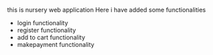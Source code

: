 this is nursery web application
Here i have added some functionalities
- login functionality
- register functionality
- add to cart functionality
- makepayment functionality
